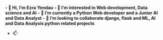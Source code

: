 **- 👋 Hi, I’m Ezra Yendau**
**- 👀 I’m interested in Web development, Data science and AI**
**- 🌱 I’m currently a Python Web developer and a Junior AI and Data Analyst**
**- 💞️ I’m looking to collaborate django, flask and ML, AI and Data Analysis python related projects** 
- 📫 

<!---
Ezi-code/Ezi-code is a ✨ special ✨ repository because its `README.md` (this file) appears on your GitHub profile.
You can click the Preview link to take a look at your changes.
--->
